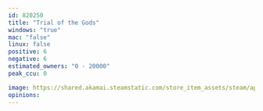```yaml
---
id: 820250
title: "Trial of the Gods"
windows: "true"
mac: "false"
linux: false
positive: 6
negative: 6
estimated_owners: "0 - 20000"
peak_ccu: 0

image: https://shared.akamai.steamstatic.com/store_item_assets/steam/apps/820250/header.jpg?t=1527910397
opinions:
---
```

